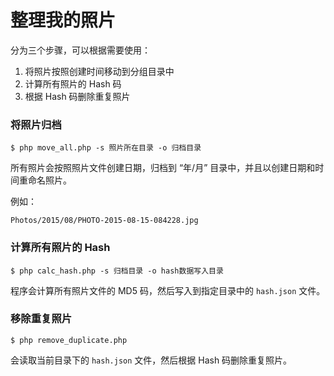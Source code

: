 # 整理我的照片分为三个步骤，可以根据需要使用：1. 将照片按照创建时间移动到分组目录中2. 计算所有照片的 Hash 码3. 根据 Hash 码删除重复照片### 将照片归档~~~$ php move_all.php -s 照片所在目录 -o 归档目录~~~所有照片会按照照片文件创建日期，归档到 “年/月” 目录中，并且以创建日期和时间重命名照片。例如：~~~Photos/2015/08/PHOTO-2015-08-15-084228.jpg~~~### 计算所有照片的 Hash~~~$ php calc_hash.php -s 归档目录 -o hash数据写入目录~~~程序会计算所有照片文件的 MD5 码，然后写入到指定目录中的 `hash.json` 文件。### 移除重复照片~~~$ php remove_duplicate.php~~~会读取当前目录下的 `hash.json` 文件，然后根据 Hash 码删除重复照片。